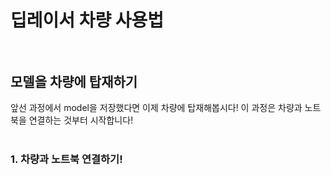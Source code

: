 # 딥레이서 차량 사용법 <br><br>

## 모델을 차량에 탑재하기<br>
앞선 과정에서 model을 저장했다면 이제 차량에 탑재해봅시다! 이 과정은 차량과 노트북을 연결하는 것부터 시작합니다!<br><br>

### 1. 차량과 노트북 연결하기!<br>

